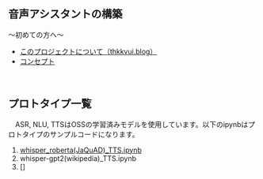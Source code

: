 ## **音声アシスタントの構築**

〜初めての方へ〜
- [このプロジェクトについて（thkkvui.blog）](https://thkkvui.blog/2023/04/19/post7/)
- [コンセプト](https://github.com/thkkvui/Deploy_my_VUI)

&emsp;

## **プロトタイプ一覧**

　ASR, NLU, TTSはOSSの学習済みモデルを使用しています。以下のipynbはプロトタイプのサンプルコードになります。

1. [whisper_roberta(JaQuAD)_TTS.ipynb](https://github.com/thkkvui/voice_assistant/blob/main/whisper_roberta(JaQuAD)_TTS.ipynb)
2. whisper-gpt2(wikipedia)_TTS.ipynb
3. []
